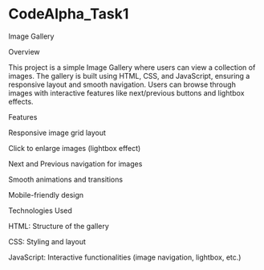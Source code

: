 # CodeAlpha_Task1

Image Gallery

Overview

This project is a simple Image Gallery where users can view a collection of images. The gallery is built using HTML, CSS, and JavaScript, ensuring a responsive layout and smooth navigation. Users can browse through images with interactive features like next/previous buttons and lightbox effects.

Features

Responsive image grid layout

Click to enlarge images (lightbox effect)

Next and Previous navigation for images

Smooth animations and transitions

Mobile-friendly design

Technologies Used

HTML: Structure of the gallery

CSS: Styling and layout

JavaScript: Interactive functionalities (image navigation, lightbox, etc.)
